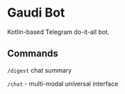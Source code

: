 # Gaudi Bot

Kotlin-based Telegram do-it-all bot.

## Commands

`/digest` chat summary

`/chat` - multi-modal universal interface
